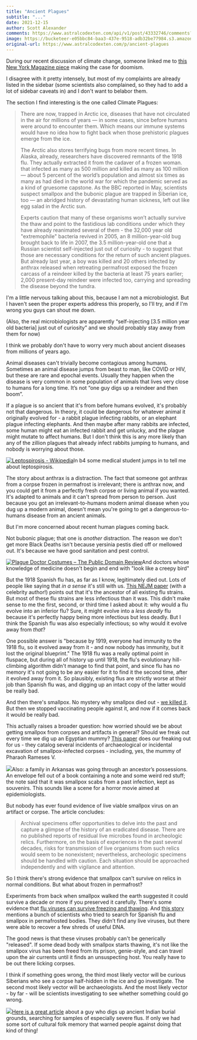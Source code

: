 ```yaml
---
title: "Ancient Plagues"
subtitle: "..."
date: 2021-12-15
author: Scott Alexander
comments: https://www.astralcodexten.com/api/v1/post/43332746/comments?&all_comments=true
image: https://bucketeer-e05bbc84-baa3-437e-9518-adb32be77984.s3.amazonaws.com/public/images/29d2eea2-1b8a-4dfd-9a53-c0fd59e7448c_1272x846.jpeg
original-url: https://www.astralcodexten.com/p/ancient-plagues
---
```

During our recent discussion of climate change, someone linked me to [this New York Magazine piece](https://nymag.com/intelligencer/2017/07/climate-change-earth-too-hot-for-humans-annotated.html) making the case for doomism.

I disagree with it pretty intensely, but most of my complaints are already listed in the sidebar (some scientists also complained, so they had to add a lot of sidebar caveats in) and I don't want to belabor them.

The section I find interesting is the one called Climate Plagues:

> There are now, trapped in Arctic ice, diseases that have not circulated in the air for millions of years — in some cases, since before humans were around to encounter them. Which means our immune systems would have no idea how to fight back when those prehistoric plagues emerge from the ice.
> 
> The Arctic also stores terrifying bugs from more recent times. In Alaska, already, researchers have discovered remnants of the 1918 flu. They actually extracted it from the cadaver of a frozen woman. that infected as many as 500 million and killed as many as 100 million — about 5 percent of the world’s population and almost six times as many as had died in the world war for which the pandemic served as a kind of gruesome capstone. As the BBC reported in May, scientists suspect smallpox and the bubonic plague are trapped in Siberian ice, too — an abridged history of devastating human sickness, left out like egg salad in the Arctic sun.
> 
> Experts caution that many of these organisms won’t actually survive the thaw and point to the fastidious lab conditions under which they have already reanimated several of them - the 32,000 year old "extremophile" bacteria revived in 2005, an 8 million-year-old bug brought back to life in 2007, the 3.5 million-year-old one that a Russian scientist self-injected just out of curiosity - to suggest that those are necessary conditions for the return of such ancient plagues. But already last year, a boy was killed and 20 others infected by anthrax released when retreating permafrost exposed the frozen carcass of a reindeer killed by the bacteria at least 75 years earlier; 2,000 present-day reindeer were infected too, carrying and spreading the disease beyond the tundra.

I'm a little nervous talking about this, because I am not a microbiologist. But I haven't seen the proper experts address this properly, so I'll try, and if I'm wrong you guys can shout me down. 

(Also, the real microbiologists are apparently “self-injecting [3.5 million year old bacteria] just out of curiosity” and we should probably stay away from them for now)

I think we probably don't have to worry very much about ancient diseases from millions of years ago.

Animal diseases can't trivially become contagious among humans. Sometimes an animal disease jumps from beast to man, like COVID or HIV, but these are rare and epochal events. Usually they happen when the disease is very common in some population of animals that lives very close to humans for a long time. It’s not “one guy digs up a reindeer and then boom”.

If a plague is so ancient that it's from before humans evolved, it's probably not that dangerous. In theory, it could be dangerous for whatever animal it originally evolved for - a rabbit plague infecting rabbits, or an elephant plague infecting elephants. And then maybe after many rabbits are infected, some human might eat an infected rabbit and get unlucky, and the plague might mutate to affect humans. But I don't think this is any more likely than any of the zillion plagues that already infect rabbits jumping to humans, and nobody is worrying about those.

[![Leptospirosis - Wikipedia](https://substackcdn.com/image/fetch/w_1456,c_limit,f_auto,q_auto:good,fl_progressive:steep/https%3A%2F%2Fbucketeer-e05bbc84-baa3-437e-9518-adb32be77984.s3.amazonaws.com%2Fpublic%2Fimages%2Ff9ecb1f5-5652-4544-a1fc-87e14919ecc5_290x262.png)](https://substackcdn.com/image/fetch/f_auto,q_auto:good,fl_progressive:steep/https%3A%2F%2Fbucketeer-e05bbc84-baa3-437e-9518-adb32be77984.s3.amazonaws.com%2Fpublic%2Fimages%2Ff9ecb1f5-5652-4544-a1fc-87e14919ecc5_290x262.png)In b4 some medical student jumps in to tell me about leptospirosis.

The story about anthrax is a distraction. The fact that someone got anthrax from a corpse frozen in permafrost is irrelevant; there is anthrax now, and you could get it from a perfectly fresh corpse or living animal if you wanted. It's adapted to animals and it can't spread from person to person. Just because you got an irrelevant-to-humans modern animal disease when you dug up a modern animal, doesn't mean you're going to get a dangerous-to-humans disease from an ancient animals. 

But I'm more concerned about recent human plagues coming back.

Not bubonic plague; that one is _another_ distraction. The reason we don't get more Black Deaths isn't because yersinia pestis died off or mellowed out. It's because we have good sanitation and pest control. 

[![Plague Doctor Costumes – The Public Domain Review](https://substackcdn.com/image/fetch/w_1456,c_limit,f_auto,q_auto:good,fl_progressive:steep/https%3A%2F%2Fbucketeer-e05bbc84-baa3-437e-9518-adb32be77984.s3.amazonaws.com%2Fpublic%2Fimages%2F6ec96cb3-e956-4cd7-8280-72f309ed21ea_800x1120.png)](https://substackcdn.com/image/fetch/f_auto,q_auto:good,fl_progressive:steep/https%3A%2F%2Fbucketeer-e05bbc84-baa3-437e-9518-adb32be77984.s3.amazonaws.com%2Fpublic%2Fimages%2F6ec96cb3-e956-4cd7-8280-72f309ed21ea_800x1120.png)And doctors whose knowledge of medicine doesn't begin and end with "look like a creepy bird"

But the 1918 Spanish flu has, as far as I know, legitimately died out. Lots of people like saying that _in a sense_ it's still with us. [This NEJM paper](https://www.nejm.org/doi/full/10.1056/nejmp0904819) (with a celebrity author!) points out that it's the ancestor of all existing flu strains. But most of these flu strains are less infectious than it was. This didn't make sense to me the first, second, or third time I asked about it: why would a flu evolve into an inferior flu? Sure, it might evolve into a _less deadly_ flu because it's perfectly happy being more infectious but less deadly. But I think the Spanish flu was also especially infectious; so why would it evolve away from _that_? 

One possible answer is "because by 1919, everyone had immunity to the 1918 flu, so it evolved away from it - and now nobody has immunity, but it lost the original blueprint." The 1918 flu was a really optimal point in fluspace, but during all of history up until 1918, the flu's evolutionary hill-climbing algorithm didn't manage to find that point, and since flu has no memory it's not going to be any easier for it to find it the second time, after it evolved away from it. So plausibly, existing flus are strictly worse at their job than Spanish flu was, and digging up an intact copy of the latter would be really bad.

And then there's smallpox. No mystery why smallpox died out - [we killed it](https://blog.jaibot.com/500-million-but-not-a-single-one-more/). But then we stopped vaccinating people against it, and now if it comes back it would be really bad. 

This actually raises a broader question: how worried should we be about getting smallpox from corpses and artifacts in general? Should we freak out every time we dig up an Egyptian mummy? [This paper](https://www.ncbi.nlm.nih.gov/pmc/articles/PMC3901489/) does our freaking out for us - they catalog several incidents of archaeological or incidental excavation of smallpox-infected corpses - including, yes, the mummy of Pharaoh Rameses V. 

[![](https://substackcdn.com/image/fetch/w_1456,c_limit,f_auto,q_auto:good,fl_progressive:steep/https%3A%2F%2Fbucketeer-e05bbc84-baa3-437e-9518-adb32be77984.s3.amazonaws.com%2Fpublic%2Fimages%2F698a8837-8115-4d5f-be18-f7a2c4e00032_552x411.png)](https://substackcdn.com/image/fetch/f_auto,q_auto:good,fl_progressive:steep/https%3A%2F%2Fbucketeer-e05bbc84-baa3-437e-9518-adb32be77984.s3.amazonaws.com%2Fpublic%2Fimages%2F698a8837-8115-4d5f-be18-f7a2c4e00032_552x411.png)Also: a family in Arkansas was going through an ancestor’s possessions. An envelope fell out of a book containing a note and some weird red stuff; the note said that it was smallpox scabs from a past infection, kept as souvenirs. This sounds like a scene for a horror movie aimed at epidemiologists.

But nobody has ever found evidence of live viable smallpox virus on an artifact or corpse. The article concludes:

> Archival specimens offer opportunities to delve into the past and capture a glimpse of the history of an eradicated disease. There are no published reports of residual live microbes found in archeologic relics. Furthermore, on the basis of experiences in the past several decades, risks for transmission of live organisms from such relics would seem to be nonexistent; nevertheless, archeologic specimens should be handled with caution. Each situation should be approached independently and with vigilance and attention. 

So I think there's strong evidence that smallpox can't survive on relics in normal conditions. But what about frozen in permafrost? 

Experiments from back when smallpox walked the earth suggested it could survive a decade or more if you preserved it carefully. There's some evidence that [flu viruses can survive freezing and thawing](https://www.ncbi.nlm.nih.gov/pmc/articles/PMC3471417/). And [this story](https://www.npr.org/sections/goatsandsoda/2020/05/19/857992695/are-there-zombie-viruses-like-the-1918-flu-thawing-in-the-permafrost) mentions a bunch of scientists who tried to search for Spanish flu and smallpox in permafrosted bodies. They didn’t find any live viruses, but there were able to recover a few shreds of useful DNA.

The good news is that these viruses probably can't be generically "released". If some dead body with smallpox starts thawing, it's not like the smallpox virus has been freed from its prison, genie-style, and can travel upon the air currents until it finds an unsuspecting host. You really have to be out there licking corpses. 

I think if something goes wrong, the third most likely vector will be curious Siberians who see a corpse half-hidden in the ice and go investigate. The second most likely vector will be archaeologists. And the most likely vector - by far - will be scientists investigating to see whether something could go wrong.

[![](https://substackcdn.com/image/fetch/w_1456,c_limit,f_auto,q_auto:good,fl_progressive:steep/https%3A%2F%2Fbucketeer-e05bbc84-baa3-437e-9518-adb32be77984.s3.amazonaws.com%2Fpublic%2Fimages%2Fdbe1f0ca-2edd-4fa8-904a-cdaf1b9cc518_889x622.png)](https://substackcdn.com/image/fetch/f_auto,q_auto:good,fl_progressive:steep/https%3A%2F%2Fbucketeer-e05bbc84-baa3-437e-9518-adb32be77984.s3.amazonaws.com%2Fpublic%2Fimages%2Fdbe1f0ca-2edd-4fa8-904a-cdaf1b9cc518_889x622.png)[Here is a great article](https://www.adn.com/alaska-news/science/2020/03/22/how-an-alaska-village-grave-led-to-a-spanish-flu-breakthrough/) about a guy who digs up ancient Indian burial grounds, searching for samples of especially severe flus. If only we had some sort of cultural folk memory that warned people against doing that kind of thing!
